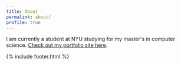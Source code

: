 ```yaml
---
title: About
permalink: about/
profile: true
---
```


I am currently a student at NYU studying for my master's in computer science.
[Check out my portfolio site here](https://www.aaronccwong.com).

{% include footer.html %}